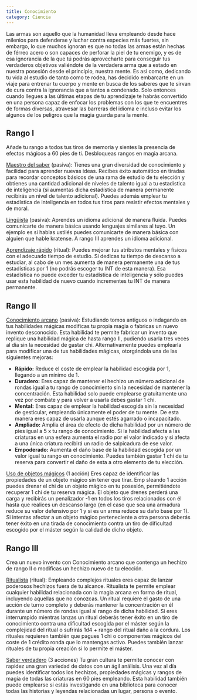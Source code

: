 ```yaml
---
title: Conocimiento
category: Ciencia
---
```


Las armas son aquello que la humanidad lleva empleando desde hace milenios para defenderse y luchar contra especies más fuertes, sin embargo, lo que muchos ignoran es que no todas las armas están hechas de férreo acero o son capaces de perforar la piel de tu enemigo, y es de esa ignorancia de la que tú podrás aprovecharte para conseguir tus verdaderos objetivos valiéndote de la verdadera arma que a estado en nuestra posesión desde el principio, nuestra mente. Es así como, dedicando tu vida al estudio de tanto como te rodea, has decidido embarcarte en un viaje para entrenar tu cuerpo y mente en busca de los saberes que te sirvan de cura contra la ignorancia que a tantos a condenado. Solo entonces cuando llegues a las últimas etapas de tu aprendizaje te habrás convertido en una persona capaz de enfocar los problemas con los que te encuentres de formas diversas, atravesar las barreras del idioma e incluso evitar los algunos de los peligros que la magia guarda para la mente.

## Rango I

Añade tu rango a todos tus tiros de memoria y sientes la presencia de efectos mágicos a 60 pies de ti. Desbloqueas rangos en magia arcana.

<u>Maestro del saber</u> (pasiva): Tienes una gran diversidad de conocimiento y facilidad para aprender nuevas ideas. Recibes éxito automático en tiradas para recordar conceptos básicos de una rama de estudio de tu elección y obtienes una cantidad adicional de niveles de talento igual a tu estadística de inteligencia (si aumentas dicha estadística de manera permanente recibirás un nivel de talento adicional). Puedes además emplear tu estadística de inteligencia en todos tus tiros para resistir efectos mentales y de moral. 

<u>Lingüista</u> (pasiva): Aprendes un idioma adicional de manera fluida. Puedes comunicarte de manera básica usando lenguajes similares al tuyo. Un ejemplo es si hablas ustilés puedes comunicarte de manera básica con alguien que hable kratense. A rango III aprendes un idioma adicional.

<u>Aprendizaje rápido</u> (ritual): Puedes mejorar tus atributos mentales y físicos con el adecuado tiempo de estudio. Si dedicas tu tiempo de descanso a estudiar, al cabo de un mes aumenta de manera permanente una de tus estadísticas por 1 (no podrás escoger tu INT de esta manera). Esa estadística no puede exceder tu estadística de inteligencia y sólo puedes usar esta habilidad de nuevo cuando incrementes tu INT de manera permanente. 

## Rango II

<u>Conocimiento arcano</u> (pasiva): Estudiando tomos antiguos o indagando en tus habilidades mágicas modificas tu propia magia o fabricas un nuevo invento desconocido. Esta habilidad te permite fabricar un invento que replique una habilidad mágica de hasta rango II, pudiendo usarla tres veces al día sin la necesidad de gastar chi. Alternativamente puedes emplearla para modificar una de tus habilidades mágicas, otorgándola una de las siguientes mejoras:

- **Rápido:** Reduce el coste de emplear la habilidad escogida por 1, llegando a un mínimo de 1. 
- **Duradero:** Eres capaz de mantener el hechizo un número adicional de rondas igual a tu rango de conocimiento sin la necesidad de mantener la concentración. Esta habilidad solo puede emplearse gratuitamente una vez por combate y para volver a usarla debes gastar 1 chi.
- **Mental:** Eres capaz de emplear la habilidad escogida sin la necesidad de gesticular, empleando únicamente el poder de tu mente. De esta manera eres capaz de usarla aunque estés agarrado o incapacitado.
- **Ampliado:** Amplia el área de efecto de dicha habilidad por un número de pies igual a 5 x tu rango de conocimiento. Si la habilidad afecta a las criaturas en una esfera aumenta el radio por el valor indicado y si afecta a una única criatura recibirá un radio de salpicadura de ese valor.
- **Empoderado:** Aumenta el daño base de la habilidad escogida por un valor igual tu rango en conocimiento. Puedes también gastar 1 chi de tu reserva para convertir el daño de esta a otro elemento de tu elección.

<u>Uso de objetos mágicos</u> (1 acción) Eres capaz de identificar las propiedades de un objeto mágico sin tener que tirar. Emp	sleando 1 acción puedes drenar el chi de un objeto mágico en tu posesión, permitiéndote recuperar 1 chi de tu reserva mágica. El objeto que drenes perderá una carga y recibirás un penalizador -1 en todos los tiros relacionados con él hasta que realices un descanso largo (en el caso que sea una armadura reduce su valor defensivo por 1 y si es un arma reduce su daño base por 1). Si intentas afectar a un objeto mágico perteneciente a otra persona deberás tener éxito en una tirada de conocimiento contra un tiro de dificultad escogido por el máster según la calidad de dicho objeto.

## Rango III 

Crea un nuevo invento con Conocimiento arcano que contenga un hechizo de rango II o modificas un hechizo nuevo de tu elección.

<u>Ritualista</u> (ritual): Empleando complejos rituales eres capaz de lanzar poderosos hechizos fuera de tu alcance. Ritualista te permite emplear cualquier habilidad relacionada con la magia arcana en forma de ritual, incluyendo aquellas que no conozcas. Un ritual requiere el gasto de una acción de turno completo y deberás mantener la concentración en él durante un número de rondas igual al rango de dicha habilidad. Si eres interrumpido mientras lanzas un ritual deberás tener éxito en un tiro de conocimiento contra una dificultad escogida por el máster según la complejidad del ritual o sufrirás 1d4 + rango del ritual daño a la cordura. Los rituales requieren también que pagues 1 chi o componentes mágicos del coste de 1 crédito ronda que lo mantengas activo. Puedes también lanzar rituales de tu propia creación si lo permite el máster.

<u>Saber verdadero</u> (3 acciones) Tu gran cultura te permite conocer con rapidez una gran variedad de datos con un ágil análisis. Una vez al día puedes identificar todos los hechizos, propiedades mágicas y rangos de magia de todas las criaturas en 60 pies empleando. Esta habilidad también puede emplearse si estás investigando en una biblioteca para conocer todas las historias y leyendas relacionadas un lugar, persona o evento.

